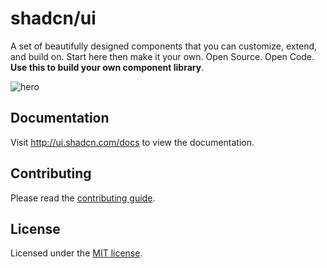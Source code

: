 # shadcn/ui

A set of beautifully designed components that you can customize, extend, and build on. Start here then make it your own. Open Source. Open Code. **Use this to build your own component library**.

![hero](apps/v4/public/opengraph-image.png)

## Documentation

Visit http://ui.shadcn.com/docs to view the documentation.

## Contributing

Please read the [contributing guide](/CONTRIBUTING.md).

## License

Licensed under the [MIT license](https://github.com/shadcn/ui/blob/main/LICENSE.md).
